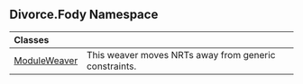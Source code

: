 ## Divorce.Fody Namespace

| Classes | |
| :--- | :--- |
| [ModuleWeaver](ModuleWeaver.md 'Divorce.Fody.ModuleWeaver') | This weaver moves NRTs away from generic constraints. |
